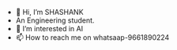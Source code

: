 - 👋 Hi, I’m SHASHANK
- An Engineering student.
- 👀 I’m interested in AI
- 📫 How to reach me on whatsaap-9661890224

<!---
mshashank849/mshashank849 is a ✨ special ✨ repository because its `README.md` (this file) appears on your GitHub profile.
You can click the Preview link to take a look at your changes.
--->
